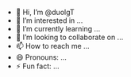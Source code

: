 - 👋 Hi, I’m @duolgT
- 👀 I’m interested in ...
- 🌱 I’m currently learning ...
- 💞️ I’m looking to collaborate on ...
- 📫 How to reach me ...
- 😄 Pronouns: ...
- ⚡ Fun fact: ...

<!---
duolgT/duolgT is a ✨ special ✨ repository because its `README.md` (this file) appears on your GitHub profile.
You can click the Preview link to take a look at your changes.
--->

